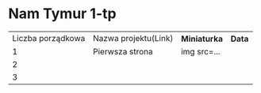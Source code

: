 # Nam Tymur 1-tp

<table>
<tr>
  <td>Liczba porządkowa</td>
  <td>Nazwa projektu(Link)</td>
  <th>Miniaturka</th>
  <th>Data</th>
</tr>
<tr>
  <td>1</td>
  <td>Pierwsza strona</td>
  <td>img src=...</td>
  <td></td>
</tr>
<tr>
  <td>2</td>
  <td></td>
  <td></td>
  <td></td>
</tr>
<tr>
  <td>3</td>
  <td></td>
  <td></td>
  <td></td>
</tr>


<table>

